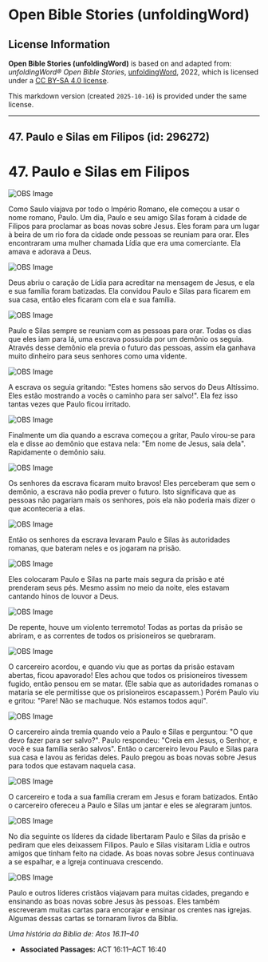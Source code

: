 # Open Bible Stories (unfoldingWord)

## License Information

**Open Bible Stories (unfoldingWord)** is based on and adapted from: _unfoldingWord® Open Bible Stories_, [unfoldingWord](https://unfoldingword.org/utw), 2022, which is licensed under a [CC BY-SA 4.0 license](https://creativecommons.org/licenses/by-sa/4.0/legalcode.en).

This markdown version (created `2025-10-16`) is provided under the same license.



--------------------------------

## 47. Paulo e Silas em Filipos (id: 296272)

47\. Paulo e Silas em Filipos
=============================

![OBS Image](https://cdn.door43.org/obs/jpg/360px/obs-en-47-01.jpg)

Como Saulo viajava por todo o Império Romano, ele começou a usar o nome romano, Paulo. Um dia, Paulo e seu amigo Silas foram à cidade de Filipos para proclamar as boas novas sobre Jesus. Eles foram para um lugar à beira de um rio fora da cidade onde pessoas se reuniam para orar. Eles encontraram uma mulher chamada Lídia que era uma comerciante. Ela amava e adorava a Deus.

![OBS Image](https://cdn.door43.org/obs/jpg/360px/obs-en-47-02.jpg)

Deus abriu o caração de Lídia para acreditar na mensagem de Jesus, e ela e sua família foram batizadas. Ela convidou Paulo e Silas para ficarem em sua casa, então eles ficaram com ela e sua família.

![OBS Image](https://cdn.door43.org/obs/jpg/360px/obs-en-47-03.jpg)

Paulo e Silas sempre se reuniam com as pessoas para orar. Todas os dias que eles iam para lá, uma escrava possuída por um demônio os seguia. Através desse demônio ela previa o futuro das pessoas, assim ela ganhava muito dinheiro para seus senhores como uma vidente.

![OBS Image](https://cdn.door43.org/obs/jpg/360px/obs-en-47-04.jpg)

A escrava os seguia gritando: "Estes homens são servos do Deus Altíssimo. Eles estão mostrando a vocês o caminho para ser salvo!". Ela fez isso tantas vezes que Paulo ficou irritado.

![OBS Image](https://cdn.door43.org/obs/jpg/360px/obs-en-47-05.jpg)

Finalmente um dia quando a escrava começou a gritar, Paulo virou\-se para ela e disse ao demônio que estava nela: "Em nome de Jesus, saia dela". Rapidamente o demônio saiu.

![OBS Image](https://cdn.door43.org/obs/jpg/360px/obs-en-47-06.jpg)

Os senhores da escrava ficaram muito bravos! Eles perceberam que sem o demônio, a escrava não podia prever o futuro. Isto significava que as pessoas não pagariam mais os senhores, pois ela não poderia mais dizer o que aconteceria a elas.

![OBS Image](https://cdn.door43.org/obs/jpg/360px/obs-en-47-07.jpg)

Então os senhores da escrava levaram Paulo e Silas às autoridades romanas, que bateram neles e os jogaram na prisão.

![OBS Image](https://cdn.door43.org/obs/jpg/360px/obs-en-47-08.jpg)

Eles colocaram Paulo e Silas na parte mais segura da prisão e até prenderam seus pés. Mesmo assim no meio da noite, eles estavam cantando hinos de louvor a Deus.

![OBS Image](https://cdn.door43.org/obs/jpg/360px/obs-en-47-09.jpg)

De repente, houve um violento terremoto! Todas as portas da prisão se abriram, e as correntes de todos os prisioneiros se quebraram.

![OBS Image](https://cdn.door43.org/obs/jpg/360px/obs-en-47-10.jpg)

O carcereiro acordou, e quando viu que as portas da prisão estavam abertas, ficou apavorado! Eles achou que todos os prisioneiros tivessem fugido, então pensou em se matar. (Ele sabia que as autoridades romanas o mataria se ele permitisse que os prisioneiros escapassem.) Porém Paulo viu e gritou: "Pare! Não se machuque. Nós estamos todos aqui".

![OBS Image](https://cdn.door43.org/obs/jpg/360px/obs-en-47-11.jpg)

O carcereiro ainda tremia quando veio a Paulo e Silas e perguntou: "O que devo fazer para ser salvo?". Paulo respondeu: "Creia em Jesus, o Senhor, e você e sua família serão salvos". Então o carcereiro levou Paulo e Silas para sua casa e lavou as feridas deles. Paulo pregou as boas novas sobre Jesus para todos que estavam naquela casa.

![OBS Image](https://cdn.door43.org/obs/jpg/360px/obs-en-47-12.jpg)

O carcereiro e toda a sua família creram em Jesus e foram batizados. Então o carcereiro ofereceu a Paulo e Silas um jantar e eles se alegraram juntos.

![OBS Image](https://cdn.door43.org/obs/jpg/360px/obs-en-47-13.jpg)

No dia seguinte os líderes da cidade libertaram Paulo e Silas da prisão e pediram que eles deixassem Filipos. Paulo e Silas visitaram Lídia e outros amigos que tinham feito na cidade. As boas novas sobre Jesus continuava a se espalhar, e a Igreja continuava crescendo.

![OBS Image](https://cdn.door43.org/obs/jpg/360px/obs-en-47-14.jpg)

Paulo e outros líderes cristãos viajavam para muitas cidades, pregando e ensinando as boas novas sobre Jesus às pessoas. Eles também escreveram muitas cartas para encorajar e ensinar os crentes nas igrejas. Algumas dessas cartas se tornaram livros da Bíblia.

*Uma história da Bíblia de: Atos 16\.11–40*

* **Associated Passages:** ACT 16:11–ACT 16:40

